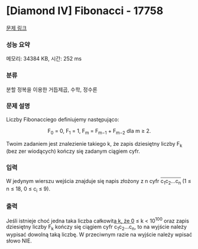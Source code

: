 # [Diamond IV] Fibonacci - 17758 

[문제 링크](https://www.acmicpc.net/problem/17758) 

### 성능 요약

메모리: 34384 KB, 시간: 252 ms

### 분류

분할 정복을 이용한 거듭제곱, 수학, 정수론

### 문제 설명

<p>Liczby Fibonacciego definiujemy następująco:</p>

<p style="text-align: center;">F<sub>0</sub> = 0, F<sub>1</sub> = 1, F<sub>m</sub> = F<sub>m−1</sub> + F<sub>m−2</sub> dla m ≥ 2.</p>

<p>Twoim zadaniem jest znalezienie takiego k, że zapis dziesiętny liczby F<sub>k</sub> (bez zer wiodących) kończy się zadanym ciągiem cyfr.</p>

### 입력 

 <p>W jedynym wierszu wejścia znajduje się napis złożony z n cyfr <span style="border-top: 1px solid #555;">c<sub>1</sub>c<sub>2</sub>...c<sub>n</sub></span> (1 ≤ n ≤ 18, 0 ≤ c<sub>i</sub> ≤ 9).</p>

### 출력 

 <p>Jeśli istnieje choć jedna taka liczba całkowita k, że 0 ≤ k < 10<sup>100</sup> oraz zapis dziesiętny liczby F<sub>k</sub> kończy się ciągiem cyfr <span style="border-top: 1px solid #555;">c<sub>1</sub>c<sub>2</sub>...c<sub>n</sub></span>, to na wyjście należy wypisać dowolną taką liczbę. W przeciwnym razie na wyjście należy wpisać słowo NIE.</p>

